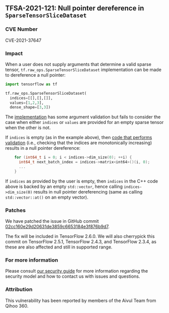 ## TFSA-2021-121: Null pointer dereference in `SparseTensorSliceDataset`

### CVE Number
CVE-2021-37647

### Impact
When a user does not supply arguments that determine a valid sparse tensor,
`tf.raw_ops.SparseTensorSliceDataset` implementation can be made to dereference
a null pointer:

```python
import tensorflow as tf

tf.raw_ops.SparseTensorSliceDataset(
  indices=[[],[],[]],
  values=[1,2,3],
  dense_shape=[3,3])
```

The
[implementation](https://github.com/galeone/tensorflow/blob/8d72537c6abf5a44103b57b9c2e22c14f5f49698/tensorflow/core/kernels/data/sparse_tensor_slice_dataset_op.cc#L240-L251)
has some argument validation but fails to consider the case when either
`indices` or `values` are provided for an empty sparse tensor when the other is
not.

If `indices` is empty (as in the example above), then [code that performs
validation](https://github.com/galeone/tensorflow/blob/8d72537c6abf5a44103b57b9c2e22c14f5f49698/tensorflow/core/kernels/data/sparse_tensor_slice_dataset_op.cc#L260-L261)
(i.e., checking that the indices are monotonically increasing) results in a null
pointer dereference:

```cc
    for (int64_t i = 0; i < indices->dim_size(0); ++i) {
      int64_t next_batch_index = indices->matrix<int64>()(i, 0);
      ...
    }
```

If `indices` as provided by the user is empty, then `indices` in the C++ code
above is backed by an empty `std::vector`, hence calling `indices->dim_size(0)`
results in null pointer dereferencing (same as calling `std::vector::at()` on an
empty vector).

### Patches
We have patched the issue in GitHub commit
[02cc160e29d20631de3859c6653184e3f876b9d7](https://github.com/galeone/tensorflow/commit/02cc160e29d20631de3859c6653184e3f876b9d7).

The fix will be included in TensorFlow 2.6.0. We will also cherrypick this
commit on TensorFlow 2.5.1, TensorFlow 2.4.3, and TensorFlow 2.3.4, as these are
also affected and still in supported range.

### For more information
Please consult [our security
guide](https://github.com/galeone/tensorflow/blob/master/SECURITY.md) for
more information regarding the security model and how to contact us with issues
and questions.

### Attribution
This vulnerability has been reported by members of the Aivul Team from Qihoo
360.
